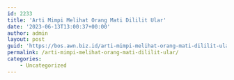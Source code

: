 ```yaml
---
id: 2233
title: 'Arti Mimpi Melihat Orang Mati Dililit Ular'
date: '2023-06-13T13:00:37+00:00'
author: admin
layout: post
guid: 'https://bos.awn.biz.id/arti-mimpi-melihat-orang-mati-dililit-ular/'
permalink: /arti-mimpi-melihat-orang-mati-dililit-ular/
categories:
    - Uncategorized
---
```


